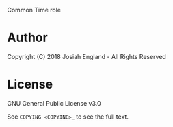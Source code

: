 Common Time role


Author
======

Copyright (C) 2018 Josiah England - All Rights Reserved

License
=======

GNU General Public License v3.0

See `COPYING <COPYING>`_ to see the full text.
